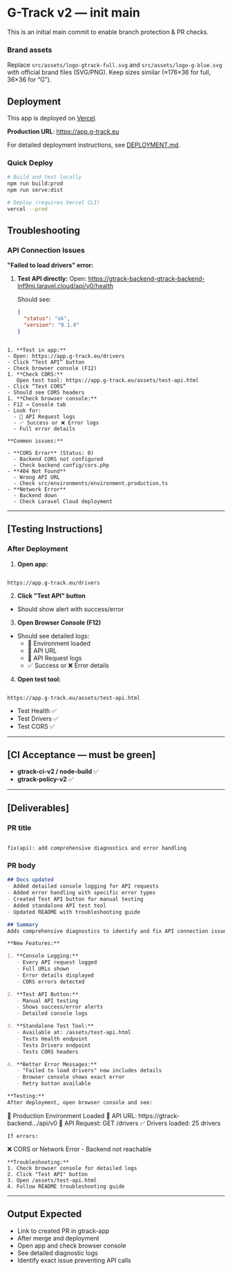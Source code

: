 # G-Track v2 — init main

This is an initial main commit to enable branch protection & PR checks.

### Brand assets
Replace `src/assets/logo-gtrack-full.svg` and `src/assets/logo-g-blue.svg` with official brand files (SVG/PNG). Keep sizes similar (≈176×36 for full, 36×36 for “G”).

## Deployment

This app is deployed on [Vercel](https://vercel.com).

**Production URL**: https://app.g-track.eu

For detailed deployment instructions, see [DEPLOYMENT.md](DEPLOYMENT.md).

### Quick Deploy

```bash
# Build and test locally
npm run build:prod
npm run serve:dist

# Deploy (requires Vercel CLI)
vercel --prod
```

## Troubleshooting

### API Connection Issues

**"Failed to load drivers" error:**

1. **Test API directly:**
   Open: https://gtrack-backend-gtrack-backend-lnf9mi.laravel.cloud/api/v0/health
   
   Should see:
   ```json
   {
     "status": "ok",
     "version": "0.1.0"
   }
```

1. **Test in app:**
- Open: https://app.g-track.eu/drivers
- Click “Test API” button
- Check browser console (F12)
1. **Check CORS:**
   Open test tool: https://app.g-track.eu/assets/test-api.html
- Click “Test CORS”
- Should see CORS headers
1. **Check browser console:**
- F12 → Console tab
- Look for:
  - 🔵 API Request logs
  - ✅ Success or ❌ Error logs
  - Full error details

**Common issues:**

- **CORS Error** (Status: 0)
  - Backend CORS not configured
  - Check backend config/cors.php
- **404 Not Found**
  - Wrong API URL
  - Check src/environments/environment.production.ts
- **Network Error**
  - Backend down
  - Check Laravel Cloud deployment

```
---

## [Testing Instructions]

### After Deployment

1. **Open app:**
```

https://app.g-track.eu/drivers

```
2. **Click "Test API" button**
- Should show alert with success/error

3. **Open Browser Console (F12)**
- Should see detailed logs:
  - 🚀 Environment loaded
  - 📡 API URL
  - 🔵 API Request logs
  - ✅ Success or ❌ Error details

4. **Open test tool:**
```

https://app.g-track.eu/assets/test-api.html

```
- Test Health ✅
- Test Drivers ✅
- Test CORS ✅

---

## [CI Acceptance — must be green]

- **gtrack-ci-v2 / node-build** ✅
- **gtrack-policy-v2** ✅

---

## [Deliverables]

### PR title
```

fix(api): add comprehensive diagnostics and error handling

```
### PR body
```markdown
## Docs updated
- Added detailed console logging for API requests
- Added error handling with specific error types
- Created Test API button for manual testing
- Added standalone API test tool
- Updated README with troubleshooting guide

## Summary
Adds comprehensive diagnostics to identify and fix API connection issues.

**New Features:**

1. **Console Logging:**
   - Every API request logged
   - Full URLs shown
   - Error details displayed
   - CORS errors detected

2. **Test API Button:**
   - Manual API testing
   - Shows success/error alerts
   - Detailed console logs

3. **Standalone Test Tool:**
   - Available at: /assets/test-api.html
   - Tests Health endpoint
   - Tests Drivers endpoint
   - Tests CORS headers

4. **Better Error Messages:**
   - "Failed to load drivers" now includes details
   - Browser console shows exact error
   - Retry button available

**Testing:**
After deployment, open browser console and see:
```

🚀 Production Environment Loaded
📡 API URL: https://gtrack-backend…/api/v0
🔵 API Request: GET /drivers
✅ Drivers loaded: 25 drivers

```
If errors:
```

❌ CORS or Network Error - Backend not reachable

```
**Troubleshooting:**
1. Check browser console for detailed logs
2. Click "Test API" button
3. Open /assets/test-api.html
4. Follow README troubleshooting guide
```

-----

## Output Expected

- Link to created PR in gtrack-app
- After merge and deployment
- Open app and check browser console
- See detailed diagnostic logs
- Identify exact issue preventing API calls
